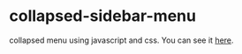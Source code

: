 # collapsed-sidebar-menu
collapsed menu using javascript and css.
You can see it [here](lackadaisical-decision.surge.sh).


